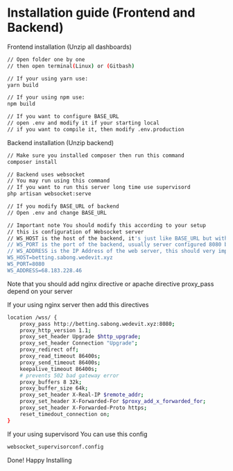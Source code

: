 # Installation guide (Frontend and Backend)

Frontend installation (Unzip all dashboards)
```sh
// Open folder one by one
// then open terminal(Linux) or (Gitbash)

// If your using yarn use:
yarn build

// If your using npm use:
npm build

// If you want to configure BASE_URL
// open .env and modify it if your starting local
// if you want to compile it, then modify .env.production
```

Backend installation (Unzip backend)
```sh
// Make sure you installed composer then run this command
composer install

// Backend uses websocket
// You may run using this command
// If you want to run this server long time use supervisord
php artisan websocket:serve

// If you modify BASE_URL of backend
// Open .env and change BASE_URL

// Important note You should modify this according to your setup
// this is configuration of Websocket server
// WS_HOST is the host of the backend, it's just like BASE_URL but without protocol and no trailing slashes
// WS_PORT is the port of the backend, usually server configured 8080 by default but you may change it if needed
// WS_ADDRESS is the IP Address of the web server, this should very important to make websocket work
WS_HOST=betting.sabong.wedevit.xyz
WS_PORT=8080
WS_ADDRESS=68.183.228.46
```

Note that you should add nginx directive or apache directive proxy_pass depend on your server

If your using nginx server then add this directives
```sh
location /wss/ {
	proxy_pass http://betting.sabong.wedevit.xyz:8080;
	proxy_http_version 1.1;
	proxy_set_header Upgrade $http_upgrade;
	proxy_set_header Connection "Upgrade";
	proxy_redirect off;
	proxy_read_timeout 86400s;
	proxy_send_timeout 86400s;
	keepalive_timeout 86400s;
	# prevents 502 bad gateway error
	proxy_buffers 8 32k;
	proxy_buffer_size 64k;
	proxy_set_header X-Real-IP $remote_addr;
	proxy_set_header X-Forwarded-For $proxy_add_x_forwarded_for;
	proxy_set_header X-Forwarded-Proto https;
	reset_timedout_connection on;
}
```

If your using supervisord
You can use this config
```sh
websocket_supervisorconf.config
```

Done! Happy Installing

